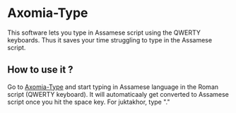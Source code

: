 # Axomia-Type
This software lets you type in Assamese script using the QWERTY keyboards. Thus it saves your time struggling to type in the Assamese script.
## How to use it ?

Go to [Axomia-Type](https://debaxom.github.io/axomia-type) and start typing in Assamese language in the Roman script (QWERTY keyboard). It will automaticaaly get converted to Assamese script once you hit the space key. For juktakhor, type "." 